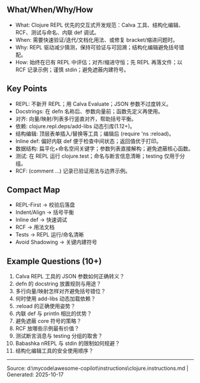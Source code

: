 ## What/When/Why/How

- What: Clojure REPL 优先的交互式开发规范：Calva 工具、结构化编辑、RCF、测试与命名、内联 def 调试。
- When: 需要快速验证/迭代/文档化用法、或修复 bracket/缩进问题时。
- Why: REPL 驱动减少猜测，保持可验证与可回溯；结构化编辑避免括号错配。
- How: 始终在已有 REPL 中评估；对齐/缩进守恒；先 REPL 再落文件；以 RCF 记录示例；谨慎 stdin；避免遮蔽内建符号。

## Key Points

- REPL: 不新开 REPL；用 Calva Evaluate；JSON 参数不过度转义。
- Docstrings: 在 defn 名称后、参数向量前；函数先定义再使用。
- 对齐: 向量/映射/列表多行竖直对齐，帮助括号平衡。
- 依赖: clojure.repl.deps/add-libs 动态引库(1.12+)。
- 结构编辑: 顶层表单插入/替换等工具；编辑后 (require 'ns :reload)。
- Inline def: 偏好内联 def 便于检查中间状态；返回值优于打印。
- 数据结构: 扁平化+命名空间关键字；参数列表直接解构；避免遮蔽核心函数。
- 测试: 在 REPL 运行 clojure.test；命名与断言信息清晰；testing 仅用于分组。
- RCF: (comment ...) 记录已验证用法与边界示例。

## Compact Map

- REPL-First → 校验后落盘
- Indent/Align → 括号平衡
- Inline def → 快速调试
- RCF → 用法文档
- Tests → REPL 运行/命名清晰
- Avoid Shadowing → 关键内建符号

## Example Questions (10+)

1) Calva REPL 工具的 JSON 参数如何正确转义？
2) defn 的 docstring 放置规则与用途？
3) 多行向量/映射怎样对齐避免括号错位？
4) 何时使用 add-libs 动态加载依赖？
5) :reload 的正确使用姿势？
6) 内联 def 与 println 相比的优势？
7) 避免遮蔽 core 符号的策略？
8) RCF 放哪些示例最有价值？
9) 测试断言消息与 testing 分组的取舍？
10) Babashka nREPL 与 stdin 的限制如何规避？
11) 结构化编辑工具的安全使用顺序？

---
Source: d:\mycode\awesome-copilot\instructions\clojure.instructions.md | Generated: 2025-10-17
